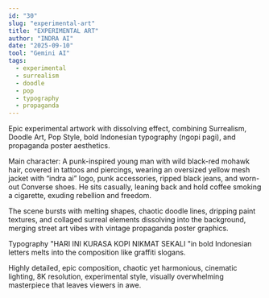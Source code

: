 ```yaml
---
id: "30"
slug: "experimental-art"
title: "EXPERIMENTAL ART"
author: "INDRA AI"
date: "2025-09-10"
tool: "Gemini AI"
tags:
  - experimental
  - surrealism
  - doodle
  - pop
  - typography
  - propaganda
---
```


Epic experimental artwork with dissolving effect, combining Surrealism, Doodle Art, Pop Style, bold Indonesian typography (ngopi pagi), and propaganda poster aesthetics.

Main character: A punk-inspired young man with wild black-red mohawk hair, covered in tattoos and piercings, wearing an oversized yellow mesh jacket with “indra ai” logo, punk accessories, ripped black jeans, and worn-out Converse shoes. He sits casually, leaning back and hold coffee smoking a cigarette, exuding rebellion and freedom.

The scene bursts with melting shapes, chaotic doodle lines, dripping paint textures, and collaged surreal elements dissolving into the background, merging street art vibes with vintage propaganda poster graphics.

Typography "HARI INI KURASA KOPI NIKMAT SEKALI "in bold Indonesian letters melts into the composition like graffiti slogans.

Highly detailed, epic composition, chaotic yet harmonious, cinematic lighting, 8K resolution, experimental style, visually overwhelming masterpiece that leaves viewers in awe.
